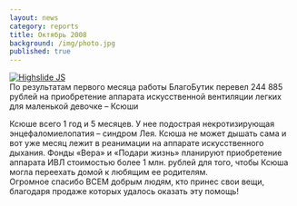```yaml
---
layout: news
category: reports
title: Октябрь 2008
background: /img/photo.jpg
published: true
---
```


<div class="slides">
<a href="{{site.root_dir}}/img/ksen.jpg" class="highslide  " onclick="return hs.expand(this)"><img src="{{site.root_dir}}/img/ksen_thumb.jpg" alt="Highslide JS" title="Click to enlarge"></a>
</div>
По результатам первого месяца работы БлагоБутик перевел 244 885  рублей на приобретение аппарата искусственной вентиляции легких для маленькой девочке – Ксюши 

Ксюше всего 1 год и 5 месяцев. У нее подострая некротизирующая энцефаломиелопатия – синдром Лея. Ксюша не может дышать сама и вот уже месяц лежит в реанимации на аппарате искусственного дыхания. Фонды «Вера» и «Подари жизнь» планируют приобретение аппарата ИВЛ стоимостью более 1 млн. рублей для того, чтобы Ксюша могла переехать домой к любящим ее родителям.  
Огромное спасибо ВСЕМ добрым людям, кто принес свои вещи, благодаря продаже которых удалось оказать эту помощь!